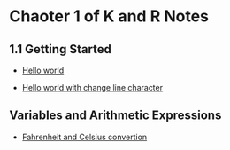 # Chaoter 1 of K and R Notes

## 1.1 Getting Started

- [Hello world](/chapter01/01_01_hello_word.c)

- [Hello world with change line character](/chapter01/01_02_hello_word.c)

## Variables and Arithmetic Expressions

- [Fahrenheit and Celsius convertion](/chapter01/01_03_F2C.c)
